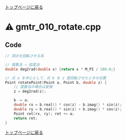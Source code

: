 <!-- Mathjax Support -->
<script type="text/javascript" async
  src="https://cdn.mathjax.org/mathjax/latest/MathJax.js?config=TeX-MML-AM_CHTML">
</script>
<script type="text/javascript" src="https://cdnjs.cloudflare.com/ajax/libs/jquery/3.4.1/jquery.min.js"></script>
<link rel="stylesheet" href="../css/copy-button.css" />
<script type="text/javascript" src="../js/balloons.js"></script>
<script type="text/javascript" src="../js/copy-button.js"></script>



[トップページに戻る](../index.html)

# :warning: gmtr\_010\_rotate.cpp

## Code

```cpp
// 頂点を回転させる系

// 度数法 → 弧度法
double deg2rad(double x) {return x * M_PI / 180.0;}

// 点 a を中心として、点 b を z 度回転させたときの位置
Point rotatePoint(Point a, Point b, double z) {
    // 度数法の場合は変換
    z = deg2rad(z);

    b -= a;
    double rx = b.real() * cos(z) - b.imag() * sin(z);
    double ry = b.real() * sin(z) + b.imag() * cos(z);
    Point ret(rx, ry); ret += a;
    return ret;
}

```

[トップページに戻る](../index.html)
